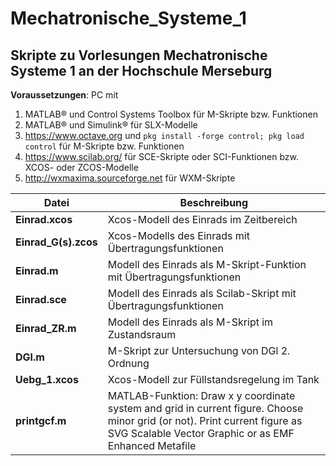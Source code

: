 # Mechatronische_Systeme_1

## Skripte zu Vorlesungen Mechatronische Systeme 1 an der Hochschule Merseburg

**Voraussetzungen**: PC mit

1. MATLAB® und Control Systems Toolbox für M-Skripte bzw. Funktionen
2. MATLAB® und Simulink® für SLX-Modelle
3. https://www.octave.org und `pkg install -forge control; pkg load control` für M-Skripte bzw. Funktionen
4. https://www.scilab.org/ für SCE-Skripte oder SCI-Funktionen bzw. XCOS- oder ZCOS-Modelle
5. http://wxmaxima.sourceforge.net für WXM-Skripte

**Datei**|**Beschreibung**
---|---
**Einrad.xcos**|Xcos-Modell des Einrads im Zeitbereich
**Einrad_G(s).zcos**|Xcos-Modells des Einrads mit Übertragungsfunktionen
**Einrad.m**|Modell des Einrads als M-Skript-Funktion mit Übertragungsfunktionen
**Einrad.sce**|Modell des Einrads als Scilab-Skript mit Übertragungsfunktionen
**Einrad_ZR.m**|Modell des Einrads als M-Skript im Zustandsraum
**DGl.m**|M-Skript zur Untersuchung von DGl 2. Ordnung
**Uebg_1.xcos**|Xcos-Modell zur Füllstandsregelung im Tank
**printgcf.m**|MATLAB-Funktion: Draw x y coordinate system and grid in current figure. Choose minor grid (or not). Print current figure as SVG Scalable Vector Graphic or as EMF Enhanced Metafile

